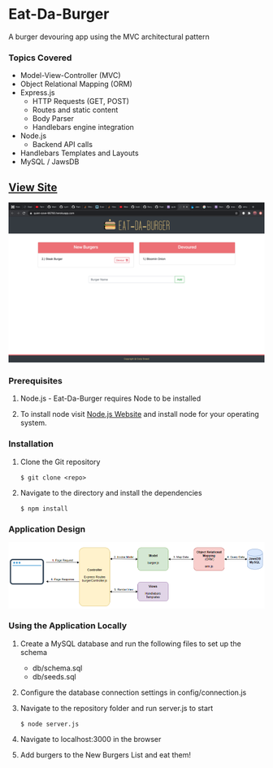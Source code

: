 # Eat-Da-Burger
A burger devouring app using the MVC architectural pattern

### Topics Covered
* Model-View-Controller (MVC)
* Object Relational Mapping (ORM)
* Express.js
    * HTTP Requests (GET, POST)
    * Routes and static content
    * Body Parser
    * Handlebars engine integration
* Node.js
    * Backend API calls
* Handlebars Templates and Layouts
* MySQL / JawsDB

## [View Site](https://quiet-cove-95793.herokuapp.com/ "Eat-Da-Burger")


![Eat-Da-Burger Screenshot](samples/screenshot.png?raw=true "Eat-Da-Burger")


### Prerequisites
1. Node.js - Eat-Da-Burger requires Node to be installed

2. To install node visit [Node.js Website](https://nodejs.org/en/ "Node.js") and install node for your operating system.


### Installation
1. Clone the Git repository

   ```
   $ git clone <repo>
   ```
2. Navigate to the directory and install the dependencies 
   ```
   $ npm install
   ```
   
### Application Design
<p align="center">
   <img src="samples/architecture.png?raw=true" alt="Application Design" width="800px" align="center" />
</p>


### Using the Application Locally
1. Create a MySQL database and run the following files to set up the schema
    * db/schema.sql
    * db/seeds.sql
2. Configure the database connection settings in config/connection.js
3. Navigate to the repository folder and run server.js to start

   ```
   $ node server.js
   ```

4. Navigate to localhost:3000 in the browser

5. Add burgers to the New Burgers List and eat them!

   
